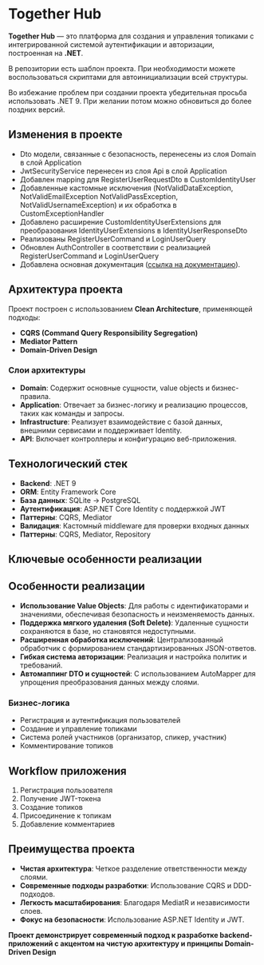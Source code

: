 # Together Hub

**Together Hub** — это платформа для создания и управления топиками с интегрированной системой аутентификации и авторизации, построенная на **.NET**.

В репозитории есть шаблон проекта. При необходимости можете воспользоваться скриптами для автоинициализации всей структуры.

Во избежание проблем при создании проекта убедительная просьба использовать .NET 9. При желании потом можно обновиться до более поздних версий.

## Изменения в проекте 

- Dto модели, связанные с безопасность, перенесены из слоя Domain в слой Application
- JwtSecurityService перенесен из слоя Api в слой Application
- Добавлен mapping для RegisterUserRequestDto в CustomIdentityUser
- Добавленные кастомные исключения (NotValidDataException, NotValidEmailException NotValidPassException, NotValidUsernameException) и их обработка в CustomExceptionHandler
- Добавлено расширение CustomIdentityUserExtensions для преобразования IdentityUserExtensions в IdentityUserResponseDto
- Реализованы RegisterUserCommand и LoginUserQuery
- Обновлен AuthController в соответствии с реализацией RegisterUserCommand и LoginUserQuery
- Добавлена основная документация ([ссылка на документацию](CLASSINFO.md)).

## Архитектура проекта

Проект построен с использованием **Clean Architecture**, применяющей подходы:

- **CQRS (Command Query Responsibility Segregation)**
- **Mediator Pattern**
- **Domain-Driven Design**

### Слои архитектуры

- **Domain**: Содержит основные сущности, value objects и бизнес-правила.
- **Application**: Отвечает за бизнес-логику и реализацию процессов, таких как команды и запросы.
- **Infrastructure**: Реализует взаимодействие с базой данных, внешними сервисами и поддерживает Identity.
- **API**: Включает контроллеры и конфигурацию веб-приложения.

## Технологический стек

- **Backend**: .NET 9
- **ORM**: Entity Framework Core 
- **База данных**: SQLite -> PostgreSQL 
- **Аутентификация**: ASP.NET Core Identity с поддержкой JWT
- **Паттерны**: CQRS, Mediator
- **Валидация**: Кастомный middleware для проверки входных данных
- **Паттерны**: CQRS, Mediator, Repository 

## Ключевые особенности реализации

## Особенности реализации

- **Использование Value Objects**: Для работы с идентификаторами и значениями, обеспечивая безопасность и неизменяемость данных.
- **Поддержка мягкого удаления (Soft Delete)**: Удаленные сущности сохраняются в базе, но становятся недоступными.
- **Расширенная обработка исключений**: Централизованный обработчик с формированием стандартизированных JSON-ответов.
- **Гибкая система авторизации**: Реализация и настройка политик и требований.
- **Автомаппинг DTO и сущностей**: С использованием AutoMapper для упрощения преобразования данных между слоями.

### Бизнес-логика
- Регистрация и аутентификация пользователей
- Создание и управление топиками
- Система ролей участников (организатор, спикер, участник)
- Комментирование топиков

## Workflow приложения

1. Регистрация пользователя
2. Получение JWT-токена
3. Создание топиков
4. Присоединение к топикам
5. Добавление комментариев

## Преимущества проекта

- **Чистая архитектура**: Четкое разделение ответственности между слоями.
- **Современные подходы разработки**: Использование CQRS и DDD-подходов.
- **Легкость масштабирования**: Благодаря MediatR и независимости слоев.
- **Фокус на безопасности**: Использование ASP.NET Identity и JWT.

**Проект демонстрирует современный подход к разработке backend-приложений с акцентом на чистую архитектуру и принципы Domain-Driven Design**

